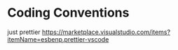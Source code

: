 # Coding Conventions

just prettier
https://marketplace.visualstudio.com/items?itemName=esbenp.prettier-vscode
